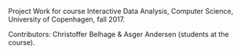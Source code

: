 Project Work for course Interactive Data Analysis, Computer Science, University of Copenhagen, fall 2017.

Contributors: Christoffer Belhage & Asger Andersen (students at the course).
